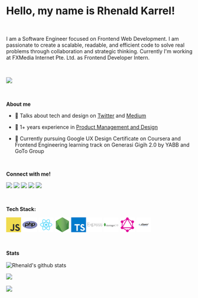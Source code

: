 <h1>Hello, my name is Rhenald Karrel!</h1>

<br />

I am a Software Engineer focused on Frontend Web Development. I am passionate to create a scalable, readable, and efficient code to solve real problems through collaboration and strategic thinking. Currently I'm working at FXMedia Internet Pte. Ltd. as Frontend Developer Intern.

<br />

![](https://komarev.com/ghpvc/?username=rhenaldkarrel&label=PROFILE+VIEWS&color=blue)


<br />

**About me**

- 💼 Talks about tech and design on <a href="https://twitter.com/rhenaldkarrel/" target="_blank">Twitter</a> and <a href="https://medium.com/@rhenaldkarrel/" target="_blank">Medium</a>

- 🏫 1+ years experience in <a href="https://rhenaldkarrel.simple.ink" target="_blank">Product Management and Design</a>

- 📖 Currently pursuing Google UX Design Certificate on Coursera and Frontend Engineering learning track on Generasi Gigih 2.0 by YABB and GoTo Group

<br />

**Connect with me!**

<code><a href="https://www.linkedin.com/in/rhenald-karrel-8216781b3/" target="_blank"><img height="40" src="https://pics.freeicons.io/uploads/icons/png/15792152941556105325-512.png" /></a></code>
<code><a href="https://www.instagram.com/rhenald.space/" target="_blank"><img height="40" src="https://upload.wikimedia.org/wikipedia/commons/thumb/a/a5/Instagram_icon.png/2048px-Instagram_icon.png" /></a></code>
<code><a href="https://www.dribbble.com/rhenaldkarrel/" target="_blank"><img height="40" src="https://pics.freeicons.io/uploads/icons/png/18280882081530077749-512.png" /></a></code>
<code><a href="https://www.behance.net/rhenaldkarrel/" target="_blank"><img height="40" src="https://pics.freeicons.io/uploads/icons/png/4957984901556105311-512.png" /></a></code>
<code><a href="https://www.twitter.com/rhenaldkarrel/" target="_blank"><img height="40" src="https://pics.freeicons.io/uploads/icons/png/3848290321556105338-512.png" /></a></code>

<br />

**Tech Stack:**  

<p align="left">
  <img height="40" src="https://raw.githubusercontent.com/github/explore/80688e429a7d4ef2fca1e82350fe8e3517d3494d/topics/javascript/javascript.png">
  <img height="40" src="https://raw.githubusercontent.com/github/explore/80688e429a7d4ef2fca1e82350fe8e3517d3494d/topics/php/php.png">
  <img height="40" src="https://raw.githubusercontent.com/github/explore/80688e429a7d4ef2fca1e82350fe8e3517d3494d/topics/react/react.png">
  <img height="40" src="https://raw.githubusercontent.com/github/explore/80688e429a7d4ef2fca1e82350fe8e3517d3494d/topics/nodejs/nodejs.png">
  <img height="40" src="https://raw.githubusercontent.com/github/explore/80688e429a7d4ef2fca1e82350fe8e3517d3494d/topics/typescript/typescript.png">  
  <img height="40" src="https://raw.githubusercontent.com/github/explore/80688e429a7d4ef2fca1e82350fe8e3517d3494d/topics/express/express.png">
  <img height="40" src="https://raw.githubusercontent.com/github/explore/80688e429a7d4ef2fca1e82350fe8e3517d3494d/topics/mongodb/mongodb.png">
  <img height="40" src="https://raw.githubusercontent.com/github/explore/80688e429a7d4ef2fca1e82350fe8e3517d3494d/topics/graphql/graphql.png">
  <img height="40" src="https://raw.githubusercontent.com/github/explore/80688e429a7d4ef2fca1e82350fe8e3517d3494d/topics/jquery/jquery.png">
</p>

<br />

**Stats**

<img align="center" src="https://github-readme-stats.vercel.app/api?username=rhenaldkarrel&show_icons=true&include_all_commits=true&theme=dark&hide_border=true" alt="Rhenald's github stats" />

![](https://github-readme-stats.vercel.app/api/top-langs/?username=rhenaldkarrel&theme=dark&hide_border=true&include_all_commits=true&count_private=true&layout=compact)

![](https://github-readme-streak-stats.herokuapp.com/?user=rhenaldkarrel&theme=dark&hide_border=true)
